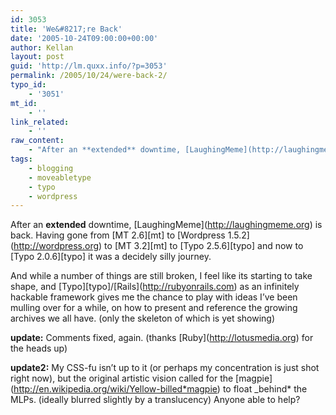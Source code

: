 ```yaml
---
id: 3053
title: 'We&#8217;re Back'
date: '2005-10-24T09:00:00+00:00'
author: Kellan
layout: post
guid: 'http://lm.quxx.info/?p=3053'
permalink: /2005/10/24/were-back-2/
typo_id:
    - '3051'
mt_id:
    - ''
link_related:
    - ''
raw_content:
    - "After an **extended** downtime, [LaughingMeme](http://laughingmeme.org) is back.  Having gone from [MT 2.6][mt] to [Wordpress 1.5.2](http://wordpress.org) to [MT 3.2][mt] to [Typo 2.5.6][typo] and now to [Typo 2.0.6][typo] it was a decidely silly journey.\r\n\r\nAnd while a number of things are still broken, I feel like its starting to take shape, and [Typo][typo]/[Rails](http://rubyonrails.com) as an infinitely hackable framework gives me the chance to play with ideas I\\'ve been mulling over for a while, on how to present and reference the growing archives we all have.  (only the skeleton of which is yet showing)\r\n\r\n**update:** Comments fixed, again. (thanks [Ruby](http://lotusmedia.org) for the heads up)\r\n\r\n**update2:** My CSS-fu isn\\'t up to it (or perhaps my concentration is just shot right now), but the original artistic vision called for the [magpie](http://en.wikipedia.org/wiki/Yellow-billed_magpie) to float _behind_ the MLPs. (ideally blurred slightly by a translucency)  Anyone able to help?\r\n\r\n[mt]: http://www.sixapart.com/movabletype/\r\n[typo]: http://typo.leetsoft.com/trac/"
tags:
    - blogging
    - moveabletype
    - typo
    - wordpress
---
```


After an **extended** downtime, \[LaughingMeme\](http://laughingmeme.org) is back. Having gone from \[MT 2.6\]\[mt\] to \[Wordpress 1.5.2\](http://wordpress.org) to \[MT 3.2\]\[mt\] to \[Typo 2.5.6\]\[typo\] and now to \[Typo 2.0.6\]\[typo\] it was a decidely silly journey.

And while a number of things are still broken, I feel like its starting to take shape, and \[Typo\]\[typo\]/\[Rails\](http://rubyonrails.com) as an infinitely hackable framework gives me the chance to play with ideas I’ve been mulling over for a while, on how to present and reference the growing archives we all have. (only the skeleton of which is yet showing)

**update:** Comments fixed, again. (thanks \[Ruby\](http://lotusmedia.org) for the heads up)

**update2:** My CSS-fu isn’t up to it (or perhaps my concentration is just shot right now), but the original artistic vision called for the \[magpie\](http://en.wikipedia.org/wiki/Yellow-billed*magpie) to float \_behind* the MLPs. (ideally blurred slightly by a translucency) Anyone able to help?